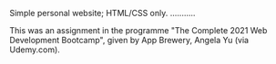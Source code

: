 Simple personal website; HTML/CSS only. 
...........

This was an assignment in the programme "The Complete 2021 Web Development Bootcamp", given by App Brewery, Angela Yu (via Udemy.com).

